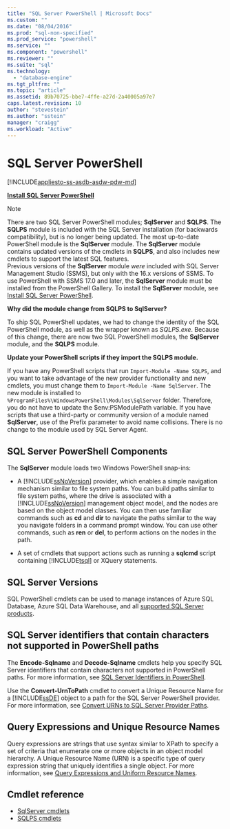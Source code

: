 ```yaml
---
title: "SQL Server PowerShell | Microsoft Docs"
ms.custom: ""
ms.date: "08/04/2016"
ms.prod: "sql-non-specified"
ms.prod_service: "powershell"
ms.service: ""
ms.component: "powershell"
ms.reviewer: ""
ms.suite: "sql"
ms.technology: 
  - "database-engine"
ms.tgt_pltfrm: ""
ms.topic: "article"
ms.assetid: 89b70725-bbe7-4ffe-a27d-2a40005a97e7
caps.latest.revision: 10
author: "stevestein"
ms.author: "sstein"
manager: "craigg"
ms.workload: "Active"
---
```

# SQL Server PowerShell
[!INCLUDE[appliesto-ss-asdb-asdw-pdw-md](../includes/appliesto-ss-asdb-asdw-pdw-md.md)]

**[Install SQL Server PowerShell](download-sql-server-ps-module.md)**

> [!NOTE]
> There are two SQL Server PowerShell modules; **SqlServer** and **SQLPS**. The **SQLPS** module is included with the SQL Server installation (for backwards compatibility), but is no longer being updated. The most up-to-date PowerShell module is the **SqlServer** module. The **SqlServer** module contains updated versions of the cmdlets in **SQLPS**, and also includes new cmdlets to support the latest SQL features.  
> Previous versions of the **SqlServer** module *were* included with SQL Server Management Studio (SSMS), but only with the 16.x versions of SSMS. To use PowerShell with SSMS 17.0 and later, the **SqlServer** module must be installed from the PowerShell Gallery.
> To install the **SqlServer** module, see [Install SQL Server PowerShell](download-sql-server-ps-module.md).

**Why did the module change from SQLPS to SqlServer?**

To ship SQL PowerShell updates, we had to change the identity of the SQL PowerShell module, as well as the wrapper known as *SQLPS.exe*. Because of this change, there are now two SQL PowerShell modules, the **SqlServer** module, and the **SQLPS** module.  

**Update your PowerShell scripts if they import the SQLPS module.**

If you have any PowerShell scripts that run `Import-Module -Name SQLPS`, and you want to take advantage of the new provider functionality and new cmdlets, you must change them to `Import-Module -Name SqlServer`. The new module is installed to `%ProgramFiles%\WindowsPowerShell\Modules\SqlServer` folder. Therefore, you do not have to update the $env:PSModulePath variable. If you have scripts that use a third-party or community version of a module named **SqlServer**, use of the Prefix parameter to avoid name collisions. There is no change to the module used by SQL Server Agent. 

  
## SQL Server PowerShell Components  
The **SqlServer** module loads two Windows PowerShell snap-ins:  
  
-   A [!INCLUDE[ssNoVersion](../includes/ssnoversion-md.md)] provider, which enables a simple navigation mechanism similar to file system paths. You can build paths similar to file system paths, where the drive is associated with a [!INCLUDE[ssNoVersion](../includes/ssnoversion-md.md)] management object model, and the nodes are based on the object model classes. You can then use familiar commands such as **cd** and **dir** to navigate the paths similar to the way you navigate folders in a command prompt window. You can use other commands, such as **ren** or **del**, to perform actions on the nodes in the path.  
  
-   A set of cmdlets that support actions such as running a **sqlcmd** script containing [!INCLUDE[tsql](../includes/tsql-md.md)] or XQuery statements.  
  
  
## SQL Server Versions  
SQL PowerShell cmdlets can be used to manage instances of Azure SQL Database, Azure SQL Data Warehouse, and all [supported SQL Server products](https://support.microsoft.com/lifecycle/search/1044).  


## SQL Server identifiers that contain characters not supported in PowerShell paths  
 
The **Encode-Sqlname** and **Decode-Sqlname** cmdlets help you specify SQL Server identifiers that contain characters not supported in PowerShell paths. For more information, see [SQL Server Identifiers in PowerShell](sql-server-identifiers-in-powershell.md).  
  
Use the **Convert-UrnToPath** cmdlet to convert a Unique Resource Name for a [!INCLUDE[ssDE](../includes/ssde-md.md)] object to a path for the SQL Server PowerShell provider. For more information, see [Convert URNs to SQL Server Provider Paths](https://docs.microsoft.com/powershell/module/sqlserver/Convert-UrnToPath).  
  
## Query Expressions and Unique Resource Names  

Query expressions are strings that use syntax similar to XPath to specify a set of criteria that enumerate one or more objects in an object model hierarchy. A Unique Resource Name (URN) is a specific type of query expression string that uniquely identifies a single object. For more information, see [Query Expressions and Uniform Resource Names](query-expressions-and-uniform-resource-names.md).       


## Cmdlet reference
* [SqlServer cmdlets](https://docs.microsoft.com/powershell/module/sqlserver)
* [SQLPS cmdlets](https://docs.microsoft.com/powershell/module/sqlps)
